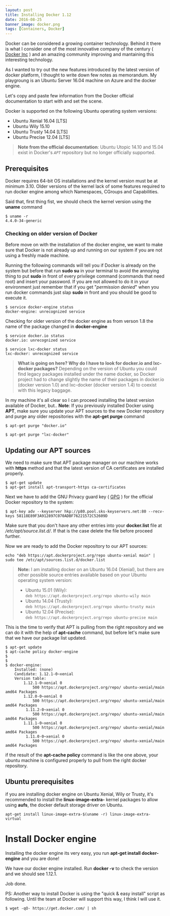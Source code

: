 ```yaml
---
layout: post
title: Installing Docker 1.12
date: 2016-08-25
banner_image: docker.png
tags: [Containers, Docker]
---
```


Docker can be considered a growing container technology. Behind it there is what I consider one of the most innovative company of the century ( [Docker Inc](https://www.docker.com/company) ) and an amazing community improving and mantaining this interesting technology.  

As I wanted to try out the new features introduced by the latest version of docker platform, I thought to write down few notes as memorandum. My playgroung is an Ubuntu Server 16.04 machine on Azure and the docker engine.

Let's copy and paste few information from the Docker official documentation to start with and set the scene.

Docker is supported on the following Ubuntu operating system versions:
- Ubuntu Xenial 16.04 [LTS]
- Ubuntu Wily 15.10
- Ubuntu Trusty 14.04 [LTS]
- Ubuntu Precise 12.04 [LTS]

> **Note from the official documentation**: Ubuntu Utopic 14.10 and 15.04 exist in Docker's *`APT`* repository but no longer officially supported.


<!--more-->

## Prerequisites

Docker requires 64-bit OS installations and the kernel version must be at minimum 3.10. Older versions of the kernel lack of some features required to run docker engine among which Namespaces, CGroups and Capabilities.

Said that, first thing fist, we should check the kernel version using the **uname** command

```
$ uname -r 
4.4.0-34-generic
```

### Checking on older version of Docker

Before move on with the installation of the docker engine, we want to make sure that Docker is not already up and running on our system if you are not using a freshly made machine.

Running the following commands will tell you if Docker is already on the system but before that run **sudo su** in your terminal to avoid the annoying thing to put **sudo** in front of every privilege command (commands that need root) and insert your password. If you are not allowed to do it in your environment just remember that if you get "*permission denied*" when you run docker commands just slap **sudo** in front and you should be good to execute it.


```
$ service docker-engine status
docker-engine: unrecognized service
```

Checking for older version of the docker engine as from verson 1.8 the name of the package changed in **docker-engine**

```
$ service docker.io status
docker.io: unrecognized service

$ service lxc-docker status
lxc-docker: unrecognized service
```

> **What is going on here? Why do I have to look for docker.io and lxc-docker packages?**
Depending on the version of Ubuntu you could find legacy packages installed under the name docker, so Docker project had to change slightly the name of their packages in docker.io (docker version 1.0) and lxc-docker (docker version 1.4) to coexist with this legacy baggage.

In my machine it's all clear so I can proceed installing the latest version available of Docker, but..
**Note**: If you previously installed Docker using **APT**, make sure you update your APT sources to the new Docker repository and purge any older repositories with the **apt-get purge** command

```
$ apt-get purge "docker.io"

$ apt-get purge "lxc-docker"
```

## Updating our APT sources

We need to make sure that APT package manager on our machine works with **https** method and that the latest version of CA certificates are installed properly.

``` shell
$ apt-get update
$ apt-get install apt-transport-https ca-certificates
```

Next we have to add the GNU Privacy guard key ( [GPG](https://www.gnupg.org/) ) for the official Docker repository to the system:

```
$ apt-key adv --keyserver hkp://p80.pool.sks-keyservers.net:80 --recv-keys 58118E89F3A912897C070ADBF76221572C52609D
```
Make sure that you don't have any other entries into your **docker.list** file at */etc/apt/source.list.d/*. If that is the case delete the file before proceed further.

Now we are ready to add the Docker repository to our APT sources:

```
echo "deb https://apt.dockerproject.org/repo ubuntu-xenial main" | sudo tee /etc/apt/sources.list.d/docker.list
```

> **Note:** I am installing docker on an Ubuntu 16.04 (Xenial), but there are other possible source entries available based on your Ubuntu operating system version:
>- Ubuntu 15.01 (Wily):  
    `deb https://apt.dockerproject.org/repo ubuntu-wily main`  
>- Ubuntu 14.04 (Trusty):  
    `deb https://apt.dockerproject.org/repo ubuntu-trusty main`  
>- Ubuntu 12.04 (Precise):  
    `deb https://apt.dockerproject.org/repo ubuntu-precise main`

This is the time to verify that APT is pulling from the right repository and we can do it with the help of **apt-cache** command, but before let's make sure that we have our package list updated.

```
$ apt-get update
$ apt-cache policy docker-engine
$
$
$ docker-engine:
    Installed: (none)
    Candidate: 1.12.1-0~xenial
    Version table:
        1.12.1-0~xenial 0
            500 https://apt.dockerproject.org/repo/ ubuntu-xenial/main amd64 Packages
        1.12.0-0~xenial 0
            500 https://apt.dockerproject.org/repo/ ubuntu-xenial/main amd64 Packages
         1.11.2-0~xenial 0
            500 https://apt.dockerproject.org/repo/ ubuntu-xenial/main amd64 Packages
        1.11.1-0~xenial 0
            500 https://apt.dockerproject.org/repo/ ubuntu-xenial/main amd64 Packages
         1.11.0-0~xenial 0
            500 https://apt.dockerproject.org/repo/ ubuntu-xenial/main amd64 Packages

```

if the result of the **apt-cache policy** command is like the one above, your ubuntu machine is configured properly to pull from the right docker repository.

## Ubuntu prerequisites

if you are installing docker engine on Ubuntu Xenial, Wily or Trusty, it's recommended to install the **linux-image-extra-** kernel packages to allow using **aufs**, the docker default storage driver on Ubuntu.

```
apt-get install linux-image-extra-$(uname -r) linux-image-extra-virtual
```

# Install Docker engine

Installing the docker engine its very easy, you run **apt-get install docker-engine** and you are done! 

We have our docker engine installed. Run **docker -v** to check the version and we should see 1.12.1.

Job done.

PS: Another way to install Docker is using the "quick & easy install" script as following. Until the team at Docker will support this way, I think I will use it.

```
$ wget -qO- https://get.docker.com/ | sh
```



